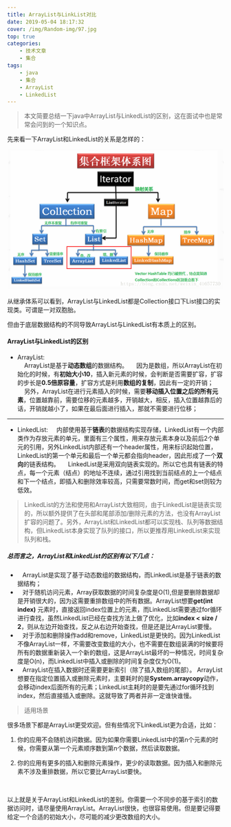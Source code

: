 ```yaml
---
title: ArrayList与LinkList对比
date: 2019-05-04 18:17:32
cover: /img/Random-img/97.jpg
top: true
categories: 
    - 技术文章
    - 集合
tags:
    - java
    - 集合
    - ArrayList
    - LinkedList
---
```


> 本文简要总结一下java中ArrayList与LinkedList的区别，这在面试中也是常常会问到的一个知识点。

先来看一下ArrayList和LinkedList的关系是怎样的：

![ArrayList与LinkedList的关系图](/img/post-img/List.png)

从继承体系可以看到，ArrayList与LinkedList都是Collection接口下List接口的实现类。可谓是一对双胞胎。

但由于底层数据结构的不同导致ArrayList与LinkedList有本质上的区别。

#### ArrayList与LinkedList的区别

* ArrayList:  
&nbsp;&nbsp;&nbsp;&nbsp;ArrayList是基于**动态数组**的数据结构。
&nbsp;&nbsp;&nbsp;&nbsp;因为是数组，所以ArrayList在初始化的时候，有**初始大小10**，插入新元素的时候，会判断是否需要扩容，扩容的步长是**0.5倍原容量**，扩容方式是利用**数组的复制**，因此有一定的开销；
&nbsp;&nbsp;&nbsp;&nbsp;另外，ArrayList在进行元素插入的时候，需要**移动插入位置之后的所有元素**，位置越靠前，需要位移的元素越多，开销越大，相反，插入位置越靠后的话，开销就越小了，如果在最后面进行插入，那就不需要进行位移；

------

* LinkedList:
&nbsp;&nbsp;&nbsp;&nbsp;内部使用基于**链表**的数据结构实现存储，LinkedList有一个内部类作为存放元素的单元，里面有三个属性，用来存放元素本身以及前后2个单元的引用，另外LinkedList内部还有一个header属性，用来标识起始位置，LinkedList的第一个单元和最后一个单元都会指向header，因此形成了一个**双向**的链表结构。
&nbsp;&nbsp;&nbsp;&nbsp;LinkedList是采用双向链表实现的。所以它也具有链表的特点，每一个元素（结点）的地址不连续，通过引用找到当前结点的上一个结点和下一个结点，即插入和删除效率较高，只需要常数时间，而get和set则较为低效。

> LinkedList的方法和使用和ArrayList大致相同，由于LinkedList是链表实现的，所以额外提供了在头部和尾部添加/删除元素的方法，也没有ArrayList扩容的问题了。另外，ArrayList和LinkedList都可以实现栈、队列等数据结构，但LinkedList本身实现了队列的接口，所以更推荐用LinkedList来实现队列和栈。


##### 总而言之，ArrayList和LinkedList的区别有以下几点：

- &nbsp;&nbsp;&nbsp;ArrayList是实现了基于动态数组的数据结构，而LinkedList是基于链表的数据结构；
- &nbsp;&nbsp;&nbsp;对于随机访问元素，Array获取数据的时间复杂度是O(1),但是要删除数据却是开销很大的，因为这需要重排数组中的所有数据。ArrayList想要**get(int index)** 元素时，直接返回index位置上的元素，而LinkedList需要通过for循环进行查找，虽然LinkedList已经在查找方法上做了优化，比如**index < size / 2**，则从左边开始查找，反之从右边开始查找，但是还是比ArrayList要慢。
- &nbsp;&nbsp;&nbsp;对于添加和删除操作add和remove，LinkedList是更快的。因为LinkedList不像ArrayList一样，不需要改变数组的大小，也不需要在数组装满的时候要将所有的数据重新装入一个新的数组，这是ArrayList最坏的一种情况，时间复杂度是O(n)，而LinkedList中插入或删除的时间复杂度仅为O(1)。
- &nbsp;&nbsp;&nbsp;ArrayList在插入数据时还需要更新索引（除了插入数组的尾部）。 ArrayList想要在指定位置插入或删除元素时，主要耗时的是**System.arraycopy**动作，会移动index后面所有的元素；LinkedList主耗时的是要先通过for循环找到index，然后直接插入或删除。这就导致了两者并非一定谁快谁慢。


> 适用场景

很多场景下都是ArrayList更受欢迎。但有些情况下LinkedList更为合适，比如：

1. 你的应用不会随机访问数据。因为如果你需要LinkedList中的第n个元素的时候，你需要从第一个元素顺序数到第n个数据，然后读取数据。

2. 你的应用有更多的插入和删除元素操作，更少的读取数据。因为插入和删除元素不涉及重排数据，所以它要比ArrayList要快。

 

以上就是关于ArrayList和LinkedList的差别。你需要一个不同步的基于索引的数据访问时，请尽量使用ArrayList。ArrayList很快，也很容易使用。但是要记得要给定一个合适的初始大小，尽可能的减少更改数组的大小。